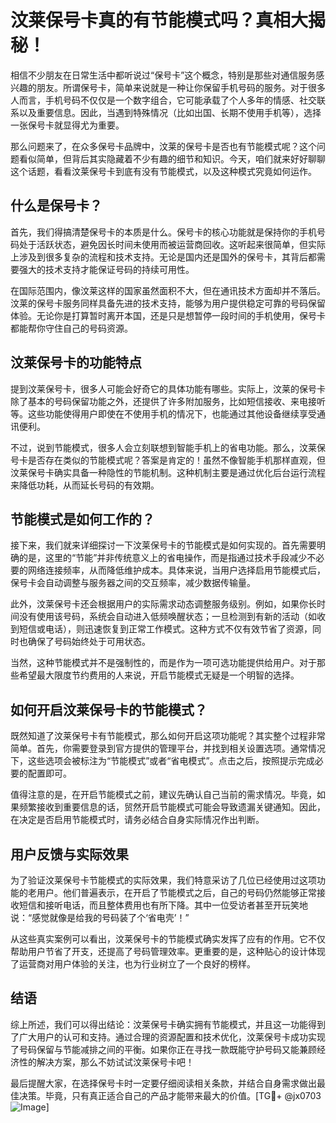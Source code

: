 # 汶莱保号卡真的有节能模式吗？真相大揭秘！

相信不少朋友在日常生活中都听说过“保号卡”这个概念，特别是那些对通信服务感兴趣的朋友。所谓保号卡，简单来说就是一种让你保留手机号码的服务。对于很多人而言，手机号码不仅仅是一个数字组合，它可能承载了个人多年的情感、社交联系以及重要信息。因此，当遇到特殊情况（比如出国、长期不使用手机等），选择一张保号卡就显得尤为重要。

那么问题来了，在众多保号卡品牌中，汶莱的保号卡是否也有节能模式呢？这个问题看似简单，但背后其实隐藏着不少有趣的细节和知识。今天，咱们就来好好聊聊这个话题，看看汶莱保号卡到底有没有节能模式，以及这种模式究竟如何运作。

## 什么是保号卡？

首先，我们得搞清楚保号卡的本质是什么。保号卡的核心功能就是保持你的手机号码处于活跃状态，避免因长时间未使用而被运营商回收。这听起来很简单，但实际上涉及到很多复杂的流程和技术支持。无论是国内还是国外的保号卡，其背后都需要强大的技术支持才能保证号码的持续可用性。

在国际范围内，像汶莱这样的国家虽然面积不大，但在通讯技术方面却并不落后。汶莱的保号卡服务同样具备先进的技术支持，能够为用户提供稳定可靠的号码保留体验。无论你是打算暂时离开本国，还是只是想暂停一段时间的手机使用，保号卡都能帮你守住自己的号码资源。

## 汶莱保号卡的功能特点

提到汶莱保号卡，很多人可能会好奇它的具体功能有哪些。实际上，汶莱的保号卡除了基本的号码保留功能之外，还提供了许多附加服务，比如短信接收、来电接听等。这些功能使得用户即使在不使用手机的情况下，也能通过其他设备继续享受通讯便利。

不过，说到节能模式，很多人会立刻联想到智能手机上的省电功能。那么，汶莱保号卡是否存在类似的节能模式呢？答案是肯定的！虽然不像智能手机那样直观，但汶莱保号卡确实具备一种隐性的节能机制。这种机制主要是通过优化后台运行流程来降低功耗，从而延长号码的有效期。

## 节能模式是如何工作的？

接下来，我们就来详细探讨一下汶莱保号卡的节能模式是如何实现的。首先需要明确的是，这里的“节能”并非传统意义上的省电操作，而是指通过技术手段减少不必要的网络连接频率，从而降低维护成本。具体来说，当用户选择启用节能模式后，保号卡会自动调整与服务器之间的交互频率，减少数据传输量。

此外，汶莱保号卡还会根据用户的实际需求动态调整服务级别。例如，如果你长时间没有使用该号码，系统会自动进入低频唤醒状态；一旦检测到有新的活动（如收到短信或电话），则迅速恢复到正常工作模式。这种方式不仅有效节省了资源，同时也确保了号码始终处于可用状态。

当然，这种节能模式并不是强制性的，而是作为一项可选功能提供给用户。对于那些希望最大限度节约费用的人来说，开启节能模式无疑是一个明智的选择。

## 如何开启汶莱保号卡的节能模式？

既然知道了汶莱保号卡有节能模式，那么如何开启这项功能呢？其实整个过程非常简单。首先，你需要登录到官方提供的管理平台，并找到相关设置选项。通常情况下，这些选项会被标注为“节能模式”或者“省电模式”。点击之后，按照提示完成必要的配置即可。

值得注意的是，在开启节能模式之前，建议先确认自己当前的需求情况。毕竟，如果频繁接收到重要信息的话，贸然开启节能模式可能会导致遗漏关键通知。因此，在决定是否启用节能模式时，请务必结合自身实际情况作出判断。

## 用户反馈与实际效果

为了验证汶莱保号卡节能模式的实际效果，我们特意采访了几位已经使用过这项功能的老用户。他们普遍表示，在开启了节能模式之后，自己的号码仍然能够正常接收短信和接听电话，而且整体费用也有所下降。其中一位受访者甚至开玩笑地说：“感觉就像是给我的号码装了个‘省电壳’！”

从这些真实案例可以看出，汶莱保号卡的节能模式确实发挥了应有的作用。它不仅帮助用户节省了开支，还提高了号码管理效率。更重要的是，这种贴心的设计体现了运营商对用户体验的关注，也为行业树立了一个良好的榜样。

## 结语

综上所述，我们可以得出结论：汶莱保号卡确实拥有节能模式，并且这一功能得到了广大用户的认可和支持。通过合理的资源配置和技术优化，汶莱保号卡成功实现了号码保留与节能减排之间的平衡。如果你正在寻找一款既能守护号码又能兼顾经济性的解决方案，那么不妨试试汶莱保号卡吧！

最后提醒大家，在选择保号卡时一定要仔细阅读相关条款，并结合自身需求做出最佳决策。毕竟，只有真正适合自己的产品才能带来最大的价值。[TG💪+ @jx0703 ![Image](https://github.com/user-attachments/assets/dbca1d08-cadb-493c-b0ec-ad6f7a83f270)]